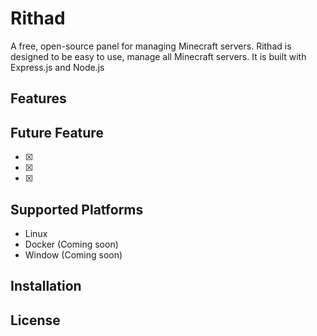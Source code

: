# Rithad

A free, open-source panel for managing Minecraft servers. Rithad is designed to be easy to use, manage all Minecraft servers. It is built with Express.js and Node.js

## Features

## Future Feature

- [x]
- [x]
- [x]

## Supported Platforms

- Linux
- Docker (Coming soon)
- Window (Coming soon)

## Installation

## License
